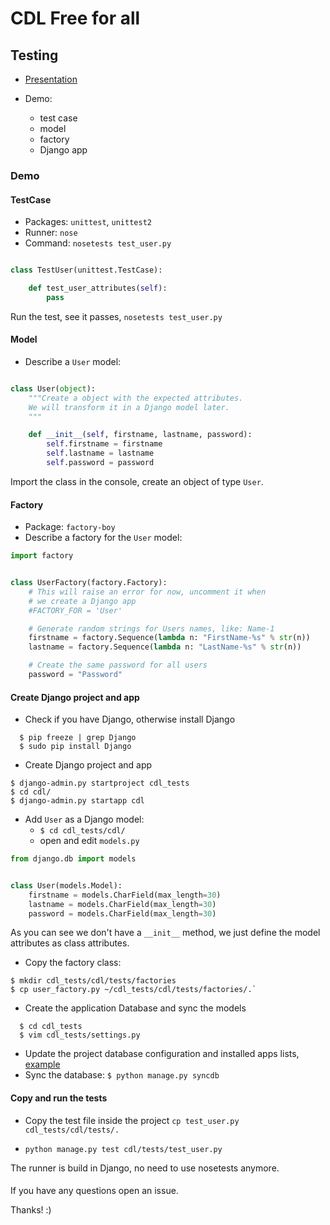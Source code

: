 # CDL Free for all

## Testing 

 - [Presentation](https://docs.google.com/presentation/d/1OPQ5B1FqVqzh7gzJ5rsj1mwCM3M1wvt8G46SAMQOs0g/edit?usp=sharing)
 - Demo:

    - test case
    - model
    - factory
    - Django app

### Demo

#### TestCase

  - Packages: `unittest`, `unittest2`
  - Runner: `nose`
  - Command: `nosetests test_user.py`


```python

class TestUser(unittest.TestCase):

    def test_user_attributes(self):
        pass
```

Run the test, see it passes, `nosetests test_user.py`

#### Model

   - Describe a `User` model:

```python

class User(object):
    """Create a object with the expected attributes.
    We will transform it in a Django model later.
    """

    def __init__(self, firstname, lastname, password):
        self.firstname = firstname
        self.lastname = lastname
        self.password = password

```

Import the class in the console, create an object of type `User`.

#### Factory

   - Package: `factory-boy`
   - Describe a factory for the `User` model:

```python
import factory


class UserFactory(factory.Factory):
    # This will raise an error for now, uncomment it when
    # we create a Django app
    #FACTORY_FOR = 'User'

    # Generate random strings for Users names, like: Name-1
    firstname = factory.Sequence(lambda n: "FirstName-%s" % str(n))
    lastname = factory.Sequence(lambda n: "LastName-%s" % str(n))

    # Create the same password for all users
    password = "Password"
```

#### Create Django project and app

  - Check if you have Django, otherwise install Django

```
  $ pip freeze | grep Django
  $ sudo pip install Django
```

  - Create Django project and app

```
$ django-admin.py startproject cdl_tests
$ cd cdl/
$ django-admin.py startapp cdl
```
  - Add `User` as a Django model:
      - `$ cd cdl_tests/cdl/`
      - open and edit `models.py`

```python
from django.db import models


class User(models.Model):
    firstname = models.CharField(max_length=30)
    lastname = models.CharField(max_length=30)
    password = models.CharField(max_length=30)

```

As you can see we don't have a `__init__` method, we just define the model
attributes as class attributes.

  - Copy the factory class:

```
$ mkdir cdl_tests/cdl/tests/factories
$ cp user_factory.py ~/cdl_tests/cdl/tests/factories/.`
```
    
  - Create the application Database and sync the models

```
  $ cd cdl_tests
  $ vim cdl_tests/settings.py
```
  
  - Update the project database configuration and installed apps lists, [example](https://github.com/marianitadn/cdl_tests/commit/83389abdb55cc644b98edc8c8fffd0d855cec9df)
  - Sync the database: `$ python manage.py syncdb`


#### Copy and run the tests

  - Copy the test file inside the project `cp test_user.py cdl_tests/cdl/tests/.`

  -  `python manage.py test cdl/tests/test_user.py`
  
The runner is build in Django, no need to use nosetests anymore.


####

If you have any questions open an issue.

Thanks! :)


